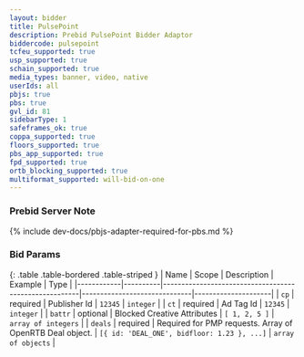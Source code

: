 ```yaml
---
layout: bidder
title: PulsePoint
description: Prebid PulsePoint Bidder Adaptor
biddercode: pulsepoint
tcfeu_supported: true
usp_supported: true
schain_supported: true
media_types: banner, video, native
userIds: all
pbjs: true
pbs: true
gvl_id: 81
sidebarType: 1
safeframes_ok: true
coppa_supported: true
floors_supported: true
pbs_app_supported: true
fpd_supported: true
ortb_blocking_supported: true
multiformat_supported: will-bid-on-one
---
```


### Prebid Server Note

{% include dev-docs/pbjs-adapter-required-for-pbs.md %}

### Bid Params

{: .table .table-bordered .table-striped }
| Name       | Scope    | Description                                           | Example                      | Type                |
|------------|----------|-------------------------------------------------------|------------------------------|---------------------|
| `cp`       | required | Publisher Id                                          | `12345`                      | `integer`           |
| `ct`       | required | Ad Tag Id                                             | `12345`                      | `integer`           |
| `battr`    | optional | Blocked Creative Attributes                           | `[ 1, 2, 5 ]`                | `array of integers` |
| `deals`    | required | Required for PMP requests. Array of OpenRTB Deal object.    | `[{ id: 'DEAL_ONE', bidfloor: 1.23 }, ...]`         | `array of objects`            |
